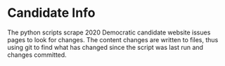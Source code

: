# Candidate Info

The python scripts scrape 2020 Democratic candidate website issues pages to look for changes. The content changes are written to files, thus using git to find what has changed since the script was last run and changes committed.
